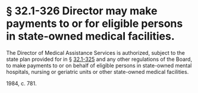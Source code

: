 # § 32.1-326 Director may make payments to or for eligible persons in state-owned medical facilities.

<p>The Director of Medical Assistance Services is authorized, subject to the state plan provided for in § <a href='http://law.lis.virginia.gov/vacode/32.1-325/'>32.1-325</a> and any other regulations of the Board, to make payments to or on behalf of eligible persons in state-owned mental hospitals, nursing or geriatric units or other state-owned medical facilities.</p><p>1984, c. 781.</p>